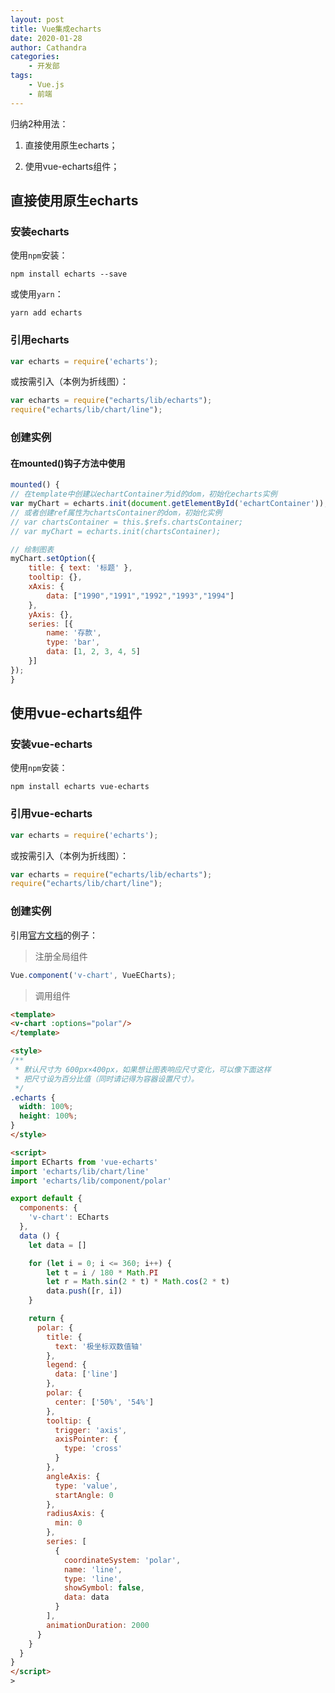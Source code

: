 ```yaml
---
layout: post
title: Vue集成echarts
date: 2020-01-28
author: Cathandra
categories:
    - 开发部
tags:
    - Vue.js
    - 前端
---
```


归纳2种用法：  

1. 直接使用原生echarts；

2. 使用vue-echarts组件；

<!-- More -->

## 直接使用原生echarts

### 安装echarts

使用`npm`安装：

```shell
npm install echarts --save
```

或使用`yarn`：

```shell
yarn add echarts
```

### 引用echarts

```JavaScript
var echarts = require('echarts');
```

或按需引入（本例为折线图）：

```JavaScript
var echarts = require("echarts/lib/echarts");
require("echarts/lib/chart/line");
```

### 创建实例

#### 在mounted()钩子方法中使用

```JavaScript
mounted() {
// 在template中创建以echartContainer为id的dom，初始化echarts实例
var myChart = echarts.init(document.getElementById('echartContainer'));
// 或者创建ref属性为chartsContainer的dom，初始化实例
// var chartsContainer = this.$refs.chartsContainer;
// var myChart = echarts.init(chartsContainer);

// 绘制图表
myChart.setOption({
    title: { text: '标题' },
    tooltip: {},
    xAxis: {
        data: ["1990","1991","1992","1993","1994"]
    },
    yAxis: {},
    series: [{
        name: '存款',
        type: 'bar',
        data: [1, 2, 3, 4, 5]
    }]
});
}
```

#### 

## 使用vue-echarts组件

### 安装vue-echarts

使用`npm`安装：

```shell
npm install echarts vue-echarts
```

### 引用vue-echarts

```JavaScript
var echarts = require('echarts');
```

或按需引入（本例为折线图）：

```JavaScript
var echarts = require("echarts/lib/echarts");
require("echarts/lib/chart/line");
```

### 创建实例

引用[官方文档](https://github.com/ecomfe/vue-echarts/blob/master/README.zh_CN.md#%E8%B0%83%E7%94%A8%E7%BB%84%E4%BB%B6)的例子：

>
>注册全局组件
>
```JavaScript
Vue.component('v-chart', VueECharts);
```
>
>调用组件
>
```html
<template>
<v-chart :options="polar"/>
</template>

<style>
/**
 * 默认尺寸为 600px×400px，如果想让图表响应尺寸变化，可以像下面这样
 * 把尺寸设为百分比值（同时请记得为容器设置尺寸）。
 */
.echarts {
  width: 100%;
  height: 100%;
}
</style>

<script>
import ECharts from 'vue-echarts'
import 'echarts/lib/chart/line'
import 'echarts/lib/component/polar'

export default {
  components: {
    'v-chart': ECharts
  },
  data () {
    let data = []

    for (let i = 0; i <= 360; i++) {
        let t = i / 180 * Math.PI
        let r = Math.sin(2 * t) * Math.cos(2 * t)
        data.push([r, i])
    }

    return {
      polar: {
        title: {
          text: '极坐标双数值轴'
        },
        legend: {
          data: ['line']
        },
        polar: {
          center: ['50%', '54%']
        },
        tooltip: {
          trigger: 'axis',
          axisPointer: {
            type: 'cross'
          }
        },
        angleAxis: {
          type: 'value',
          startAngle: 0
        },
        radiusAxis: {
          min: 0
        },
        series: [
          {
            coordinateSystem: 'polar',
            name: 'line',
            type: 'line',
            showSymbol: false,
            data: data
          }
        ],
        animationDuration: 2000
      }
    }
  }
}
</script>
>
```
